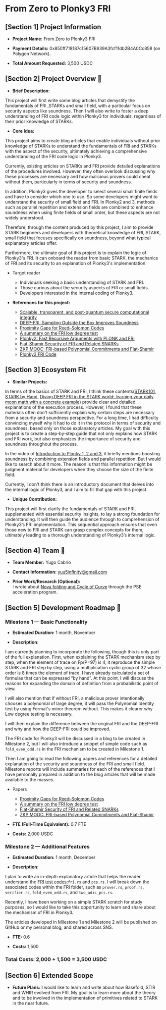 
# From Zero to Plonky3 FRI
 

## [Section 1] Project Information

  

-  **Project Name:** From Zero to Plonky3 FRI

-  **Payment Details:** 0x850ff718187c15607B939A3fcf11db2B4A0Cc858 (on Polygon Network).

-  **Total Amount Requested:** 3,500 USDC

## [Section 2] Project Overview :page_facing_up:

-  **Brief Description:**

This project will first write some blog articles that demystify the fundamentals of FRI ,STARKs and small field, with a particular focus on security aspects like soundness. Then I will also write to foster a deep understanding of FRI code logic within Plonky3 for individuals, regardless of their prior knowledge of STARKs.

-  **Core Idea:**

This project aims to create blog articles that enable individuals without prior knowledge of STARKs to understand the fundamentals of FRI and STARKs with the aspect of the security, ultimately achieving a comprehensive understanding of the FRI code logic in Plonky3. 

Currently, existing articles on STARKs and FRI provide detailed explanations of the procedures involved. However, they often overlook discussing why these processes are necessary and how malicious provers could cheat without them, particularly in terms of security and soundness.

In addition, Plonky3 gives the developer to select several small finite fields and have to consider which one to use. So some developers might want to understand the security of small field and FRI. In Plonky2 and 3, methods such as parallel repetition and extension fields are combined to enhance soundness when using finite fields of small order, but these aspects are not widely understood.

Therefore, through the content produced by this project, I aim to provide STARK beginners and developers with theoretical knowledge of FRI, STARK, small field that focuses specifically on soundness, beyond what typical explanatory articles offer. 

Furthermore, the ultimate goal of this project is to explain the logic of Plonky3's FRI. It can onboard the reader from basic STARK, the mechanics of FRI and its security to an explanation of Plonky3's implementation.

- Target reader
    - Individuals seeking a basic understanding of STARK and FRI.
    - Those curious about the security aspects of FRI or small fields.
    - Developers interested in the internal coding of Plonky3.
  

-  **References for this project:**
    - [Scalable, transparent, and post-quantum secure computational integrity](https://eprint.iacr.org/2018/046.pdf)
    - [DEEP-FRI: Sampling Outside the Box Improves Soundness](https://eprint.iacr.org/2019/336.pdf)
    - [Proximity Gaps for Reed–Solomon Codes](https://eprint.iacr.org/2020/654.pdf)
    - [A summary on the FRI low degree test](https://eprint.iacr.org/2022/1216.pdf)
    - [Plonky2: Fast Recursive Arguments with PLONK and FRI](https://github.com/0xPolygonZero/plonky2/blob/main/plonky2/plonky2.pdf)
    - [Fiat-Shamir Security of FRI and Related SNARKs](https://eprint.iacr.org/2023/1071.pdf)
    - [ZKP MOOC: FRI-based Polynomial Commitments
and Fiat-Shamir](https://zk-learning.org/assets/lecture8.pdf)
    - [Plonky3 FRI Code](https://github.com/Plonky3/Plonky3/tree/main/fri/src)

## [Section 3] Ecosystem Fit

-  **Similar Projects:**

In terms of the basics of STARK and FRI, I think these contents([STARK101](https://starkware.co/stark-101/), [STARK by Hand](https://dev.risczero.com/proof-system/stark-by-hand#lesson-9-the-deep-technique), [Diving DEEP FRI in the STARK world: learning your daily moon math with a concrete example](https://blog.lambdaclass.com/diving-deep-fri/)) provide clear and detailed explanations of the execution process. However, I found that these materials often don't sufficiently explain why certain steps are necessary from a security and soundness perspective. For a long time, I had difficulty convincing myself why it had to do it in the protocol in terms of security and soundness, based only on those explanatory articles. My goal with this project is to create a step-by-step guide that not only explains how STARK and FRI work, but also emphasizes the importance of security and soundness throughout the process.

In the video of [Introduction to Plonky 1, 2 and 3](https://youtu.be/v9xZrhAuTio?si=Y3lfpqAzTtjmJ56a&t=244), it briefly mentions boosting soundness by combining extension fields and parallel repetition. But I would like to search about it more. The reason is that this information might be judgment material for developers when they choose the size of the finite field.  

Currently, I don't think there is an introductory document that delves into the internal logic of Plonky3, and I aim to fill that gap with this project.

-  **Unique Contribution:**

This project will first clarify the fundamentals of STARK and FRI, supplemented with essential security insights, to lay a strong foundation for understanding. It will then guide the audience through to comprehension of Plonky3’s FRI implementation. This sequential approach ensures that even those new to FRI and STARK can grasp complex concepts for them, ultimately leading to a thorough understanding of Plonky3’s internal logic.

## [Section 4] Team :busts_in_silhouette:

  

-  **Team Member:** 
Yugo Cabrio

-  **Contact Information:** 
yuu5infinity@gmail.com

-  **Prior Work/Research (Optional):**   
I wrote about [Nova folding and Cycle of Curve](https://github.com/privacy-scaling-explorations/nova-by-hand) through the PSE acceleration program.

## [Section 5] Development Roadmap :open_book:

### Milestone 1 — Basic Functionality

-  **Estimated Duration:** 1 month, November

-  **Description:**
    
I am currently planning to incorporate the following, though this is only part of the full explanation. First, when explaining the STARK mechanism step by step, when the element of trace on Fp(P=97) is 4, it reproduce the simple STARK and FRI step by step, using a multiplication cyclic group of 32 whose order is 8 times the element of trace. I have already calculated a set of formulas that can be expressed “by hand”. At this point, I will discuss the reasons for expanding the domain of definition from a probabilistic point of view. 

I will also mention that if without FRI, a malicious prover intentionally chooses a polynomial of large degree, it will pass the Polynomial Identity test by using Fermat's minor theorem without. This makes it clearer why Low degree testing is necessary.

I will then explain the difference between the original FRI and the DEEP-FRI and why and how the DEEP-FRI could be improved.

The FRI code for Plonky3 will be discussed in a blog to be created in Milestone 2, but I will also introduce a snippet of simple code such as `fold_even_odd.rs` in the FRI mechanism to be created in Milestone 1.

Then I am going to read the following papers and references for a detailed explanation of the security and soundness of the FRI and small field. Milestone reports will include summaries for each of the references that I have personally prepared in addition to the blog articles that will be made available to the masses.

- Papers
    - [Proximity Gaps for Reed–Solomon Codes](https://eprint.iacr.org/2020/654.pdf)
    - [A summary on the FRI low degree test](https://eprint.iacr.org/2022/1216.pdf)
    - [Fiat-Shamir Security of FRI and Related SNARKs](https://eprint.iacr.org/2023/1071.pdf)
    - [ZKP MOOC: FRI-based Polynomial Commitments and Fiat-Shamir](https://zk-learning.org/assets/lecture8.pdf)

-  **FTE (Full-Time Equivalent):** 0.7 FTE

-  **Costs:** 2,000 USDC

### Milestone 2 — Additional Features

-  **Estimated Duration:** 1 month, December

-  **Description:** 

I plan to write an in-depth explanatory article that helps the reader understand the [FRI test codes](https://github.com/Plonky3/Plonky3/tree/main/fri/tests);`fri.rs` and `pcs.rs`. I will break down the associated codes within the FRI folder, such as `prover.rs`, `proof.rs`, `verifier.rs`, `fold_even_odd.rs`, and `two_adic_pcs.rs`. 

Recently, I have been working on a simple STARK scratch for study purposes, so I would like to take this opportunity to learn and share about the mechanism of FRI in Plonky3.

The articles developed in Milestone 1 and Milestone 2 will be published on GitHub or my personal blog, and shared across SNS.

-  **FTE:** 0.6

-  **Costs:** 1,500

  
### Total Costs: 2,000 + 1,500 = 3,500 USDC

## [Section 6] Extended Scope
-  **Future Plans:**
I would like to learn and write about how Basefold, STIR and WHIR evolved from FRI. My goal is to learn more about the theory and to be involved in the implementation of primitives related to STARK in the near future.
